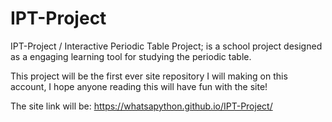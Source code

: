 # IPT-Project
IPT-Project / Interactive Periodic Table Project; is a school project designed as a engaging learning tool for studying the periodic table.

This project will be the first ever site repository I will making on this account, I hope anyone reading this will have fun with the site!

The site link will be: https://whatsapython.github.io/IPT-Project/
